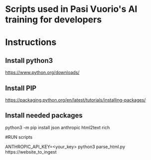 # Scripts used in Pasi Vuorio's AI training for developers
# Instructions

## Install python3
https://www.python.org/downloads/
## Install PIP
https://packaging.python.org/en/latest/tutorials/installing-packages/

## Install needed packages
python3 -m pip install json anthropic html2text rich

#RUN scripts

ANTHROPIC_API_KEY=<your_key> python3 parse_html.py https://website_to_ingest

